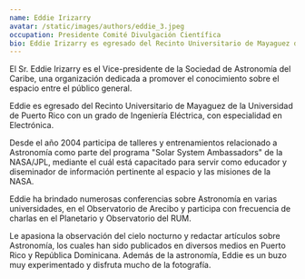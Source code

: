 ```yaml
---
name: Eddie Irizarry
avatar: /static/images/authors/eddie_3.jpeg
occupation: Presidente Comité Divulgación Científica
bio: Eddie Irizarry es egresado del Recinto Universitario de Mayaguez de la Universidad de Puerto Rico con un grado de Ingeniería Eléctrica, con especialidad en Electrónica. NASA Ambassador desde el año 2004. Escritor de Astronomía en EarthSky, una reconocida página de ciencia en Estados Unidos.
---
```


El Sr. Eddie Irizarry es el Vice-presidente de la Sociedad de Astronomía del Caribe, una organización dedicada a promover el conocimiento sobre el espacio entre el público general.

Eddie es egresado del Recinto Universitario de Mayaguez de la Universidad de Puerto Rico con un grado de Ingeniería Eléctrica, con especialidad en Electrónica.

Desde el año 2004 participa de talleres y entrenamientos relacionado a Astronomía como parte del programa "Solar System Ambassadors" de la NASA/JPL, mediante el cuál está capacitado para servir como educador y diseminador de información pertinente al espacio y las misiones de la NASA.

Eddie ha brindado numerosas conferencias sobre Astronomía en varias universidades, en el Observatorio de Arecibo y participa con frecuencia de charlas en el Planetario y Observatorio del RUM.

Le apasiona la observación del cielo nocturno y redactar artículos sobre Astronomía, los cuales han sido publicados en diversos medios en Puerto Rico y República Dominicana. Además de la astronomía, Eddie es un buzo muy experimentado y disfruta mucho de la fotografía.
